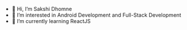 - 👋 Hi, I’m Sakshi Dhomne
- 👀 I’m interested in Android Development and Full-Stack Development
- 🌱 I’m currently learning ReactJS


<!---
Sakshi-Dhomne09/Sakshi-Dhomne09 is a ✨ special ✨ repository because its `README.md` (this file) appears on your GitHub profile.
You can click the Preview link to take a look at your changes.
--->
